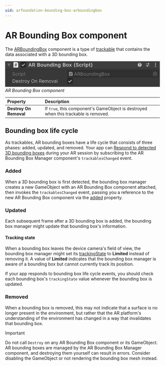 ```yaml
---
uid: arfoundation-bounding-box-arboundingbox
---
```

# AR Bounding Box component

The [ARBoundingBox](xref:UnityEngine.XR.ARFoundation.ARBoundingBox) component is a type of [trackable](xref:arfoundation-managers#trackables-and-trackable-managers) that contains the data associated with a 3D bounding box.

![AR Bounding Box component](../../images/ar-bounding-box.png)<br/>*AR Bounding Box component*

| Property | Description |
| :------- | :---------- |
| **Destroy On Removal** | If `true`, this component's GameObject is destroyed when this trackable is removed. |

## Bounding box life cycle

As trackables, AR bounding boxes have a life cycle that consists of three phases: added, updated, and removed. Your app can [Respond to detected 3D bounding boxes](xref:arfoundation-bounding-box-arboundingboxmanager#respond-to-detected-boundingboxes) during your AR session by subscribing to the AR Bounding Box Manager component's `trackablesChanged` event.

### Added

When a 3D bounding box is first detected, the bounding box manager creates a new GameObject with an AR Bounding Box component attached, then invokes the `trackablesChanged` event, passing you a reference to the new AR Bounding Box component via the [added](xref:UnityEngine.XR.ARFoundation.ARTrackablesChangedEventArgs`1.added) property.

### Updated

Each subsequent frame after a 3D bounding box is added, the bounding box manager might update that bounding box's information.

#### Tracking state

When a bounding box leaves the device camera's field of view, the bounding box manager might set its [trackingState](xref:UnityEngine.XR.ARFoundation.ARTrackable`2.trackingState) to **Limited** instead of removing it. A value of **Limited** indicates that the bounding box manager is aware of a bounding box but cannot currently track its position.

If your app responds to bounding box life cycle events, you should check each bounding box's `trackingState` value whenever the bounding box is updated.

### Removed

When a bounding box is removed, this may not indicate that a surface is no longer present in the environment, but rather that the AR platform's understanding of the environment has changed in a way that invalidates that bounding box.

> [!IMPORTANT]
> Do not call `Destroy` on any AR Bounding Box component or its GameObject. AR bounding boxes are managed by the AR Bounding Box Manager component, and destroying them yourself can result in errors. Consider disabling the GameObject or not rendering the bounding box mesh instead.
